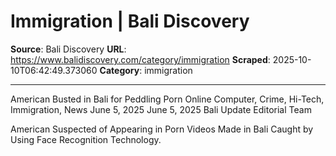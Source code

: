 # Immigration | Bali Discovery

**Source**: Bali Discovery
**URL**: https://www.balidiscovery.com/category/immigration
**Scraped**: 2025-10-10T06:42:49.373060
**Category**: immigration

---

American Busted in Bali for Peddling Porn Online
 Computer, Crime, Hi-Tech, Immigration, News June 5, 2025
June 5, 2025
  Bali Update Editorial Team

American Suspected of Appearing in Porn Videos Made in Bali Caught by Using Face Recognition Technology.
